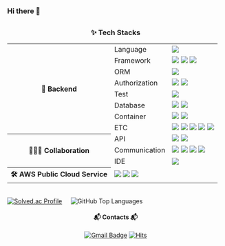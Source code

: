 ### Hi there 👋

<div align="center">
<h3 style="margin-top:30px">✨ Tech Stacks</h3>
<div>
<table>
    <tr>
        <th rowspan="8">🌱 Backend</th>
        <td>Language</td>
        <td>
            <img src="https://img.shields.io/badge/Java 17-007396?style=flat-square&logo=Java&logoColor=white"/>
        </td>
    </tr>
	<tr>
        <td>Framework</td>
        <td>
            <img src="https://img.shields.io/badge/Spring Boot-6DB33F?style=flat-square&logo=Springboot&logoColor=white"/>
		<img src="https://img.shields.io/badge/Spring Batch-6DB33F?style=flat-square&logo=Spring&logoColor=white"/>
		<img src="https://img.shields.io/badge/Spring Scheduler-6DB33F?style=flat-square&logo=Spring&logoColor=white"/>
        </td>
    </tr>
	<tr>
        <td>ORM</td>
        <td>
            <img src="https://img.shields.io/badge/Spring%20Data%20JPA-6DB33F?style=flat-square&logo=Spring&logoColor=white"/>
        </td>
    </tr>
    <tr>
        <td>Authorization</td>
        <td>
		<img src="https://img.shields.io/badge/Spring%20Security-6DB33F?style=flat-square&logo=Spring&logoColor=white"/>
            <img src="https://img.shields.io/badge/JWT-000000?style=flat-square&logo=jsonwebtokens&logoColor=white"/>
        </td>
    </tr>
	<tr>
        <td>Test</td>
        <td>
            <img src="https://img.shields.io/badge/JUnit5-25A162?style=flat-square&logo=JUnit5&logoColor=white"/>
        </td>
    </tr>
	<tr>
        <td>Database</td>
        <td>
            <img src="https://img.shields.io/badge/MySQL-4479A1?style=flat-square&logo=MySQL&logoColor=white"/>
            <img src="https://img.shields.io/badge/Redis-DC382D?style=flat-square&logo=Redis&logoColor=white"/>
        </td>
   	</tr>
	<tr>
        <td>Container</td>
        <td>
            <img src="https://img.shields.io/badge/Docker-2496ED?style=flat-square&logo=Docker&logoColor=white"/>
            <img src="https://img.shields.io/badge/Docker Compose-2496ED?style=flat-square&logo=Docker&logoColor=white"/>
        </td>
    </tr>
    <tr>
        <td>ETC</td>
        <td>
            <img src="https://img.shields.io/badge/NGINX-009639?style=flat-square&logo=NGINX&logoColor=white"/>
            <img src="https://img.shields.io/badge/GitLab CI/CD-FC6D26?style=flat-square&logo=GitLab&logoColor=white"/>
		<img src="https://img.shields.io/badge/Gitlab‑runner-FC6D26?style=flat-square&logo=gitlab&logoColor=white"/>
            <img src="https://img.shields.io/badge/GitHub Actions-2088FF?style=flat-square&logo=githubactions&logoColor=white"/>
		<img src="https://img.shields.io/badge/Apache Kafka-231F20?style=flat-square&logo=apachekafka&logoColor=white"/>
    </td
        </td>
    </tr>
	<tr>
        <th rowspan="3">👨‍👩‍👦 Collaboration</th>
        <td>API</td>
        <td>
	    <img src="https://img.shields.io/badge/Swagger-63CC63?style=flat-square&logo=Swagger&logoColor=white"/>
            <img src="https://img.shields.io/badge/Postman-FF6C37?style=flat-square&logo=Postman&logoColor=white"/>
        </td>
    </tr>
	<tr>
        <td>Communication</td>
        <td>
            <img src="https://img.shields.io/badge/Notion-000000?style=flat-square&logo=Notion&logoColor=white"/>
            <img src="https://img.shields.io/badge/Google Meet-00897B?style=flat-square&logo=googlemeet&logoColor=white"/>
		<img src="https://img.shields.io/badge/Jira-0052CC?style=flat-square&logo=jira&logoColor=white"/>
		<img src="https://img.shields.io/badge/Git-F05032?style=flat-square&logo=git&logoColor=white"/>
        </td>
    </tr>
	<tr>
        <td>IDE</td>
        <td>
            <img src="https://img.shields.io/badge/IntelliJ IDEA-000000?style=flat-square&logo=intellijidea&logoColor=white"/>
        </td>
    </tr>
	<tr>
        <th>🛠 AWS Public Cloud Service</th>
        <td colspan="2">
            <img src="https://img.shields.io/badge/EC2-FF9900?style=flat-square&logo=amazonec2&logoColor=white"/>
            <img src="https://img.shields.io/badge/RDS-527FFF?style=flat-square&logo=amazonrds&logoColor=white"/>
            <img src="https://img.shields.io/badge/S3-569A31?style=flat-square&logo=amazons3&logoColor=white"/>
        </td>
    </tr>
</table>	
</div>
<br/>

<div style="display: flex; align-items: center;">
  <a href="https://solved.ac/ydg0630/" style="margin-right: 20px;">
    <img src="http://mazassumnida.wtf/api/v2/generate_badge?boj=ydg0630" alt="Solved.ac Profile" />
  </a>
  <picture>
    <source
      srcset="https://github-readme-stats.vercel.app/api/top-langs/?username=eoslovy&layout=compact&theme=github_dark&border_color=31363C&hide_border=false&bg_color=00000000"
      media="(prefers-color-scheme: dark)"
    />
    <source
      srcset="https://github-readme-stats.vercel.app/api/top-langs/?username=eoslovy&layout=compact"
      media="(prefers-color-scheme: light), (prefers-color-scheme: no-preference)"
    />
    <img src="https://github-readme-stats.vercel.app/api/top-langs/?username=eoslovy&layout=compact" alt="GitHub Top Languages" />
  </picture>
</div>


<!-- [![Solved.ac Profile](http://mazassumnida.wtf/api/v2/generate_badge?boj=ydg0630)](https://solved.ac/ydg0630/) -->
<!-- <h3>My stats</h3> -->
<!-- git 통계: 화면 모드에 따라 다른 테마가 나오도록 media feature 사용 -->
<!-- <picture>
  <source
    srcset="https://github-readme-stats.vercel.app/api?username=eoslovy&show_icons=true&theme=github_dark&border_color=31363C&hide_border=false&bg_color=00000000"
    media="(prefers-color-scheme: dark)"
  />
  <source
    srcset="https://github-readme-stats.vercel.app/api?username=eoslovy&show_icons=true"
    media="(prefers-color-scheme: light), (prefers-color-scheme: no-preference)"
  />
  <img src="https://github-readme-stats.vercel.app/api?username=eoslovy&show_icons=true" />
</picture> -->

<!-- 사용하는 언어 통계: 화면 모드에 따라 다른 테마가 나오도록 -->
<!--<picture>
  <source
    srcset="https://github-readme-stats.vercel.app/api/top-langs/?username=eoslovy&layout=compact&theme=github_dark&border_color=31363C&hide_border=false&bg_color=00000000"
    media="(prefers-color-scheme: dark)"
  />
  <source
    srcset="https://github-readme-stats.vercel.app/api/top-langs/?username=eoslovy&layout=compact"
    media="(prefers-color-scheme: light), (prefers-color-scheme: no-preference)"
  />
  <img src="https://github-readme-stats.vercel.app/api/top-langs/?username=eoslovy&layout=compact" />
</picture> -->

<h4>📬 Contacts 📬</h4>

[![Gmail Badge](https://img.shields.io/badge/Gmail-d14836?style=flat-square&logo=Gmail&logoColor=white&link=mailto:qaz74792@gmail.com)](mailto:ydg0630@gmail.com)
[![Hits](https://myhits.vercel.app/api/hit/https%3A%2F%2Fgithub.com%2Feoslovy?label=hits&labelColor=%23555555&color=%2379C83D&size=small)](https://myhits.vercel.app)


